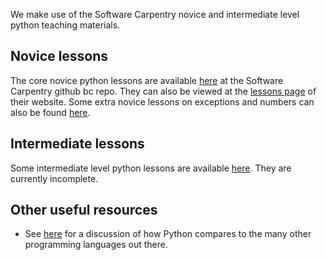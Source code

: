 We make use of the Software Carpentry novice and intermediate level python teaching materials. 

## Novice lessons

The core novice python lessons are available [here](https://github.com/swcarpentry/bc/tree/master/novice/python) at the Software Carpentry github bc repo. They can also be viewed at the [lessons page](http://www.software-carpentry.org/lessons.html) of their website. Some extra novice lessons on exceptions and numbers can also be found [here](https://github.com/swcarpentry/bc/tree/master/novice/extras). 


## Intermediate lessons

Some intermediate level python lessons are available [here](https://github.com/swcarpentry/bc/blob/master/intermediate/python). They are currently incomplete.


## Other useful resources
* See [here](http://drclimate.wordpress.com/2013/06/11/picking-the-right-programming-language/) for a discussion
of how Python compares to the many other programming languages out there.

